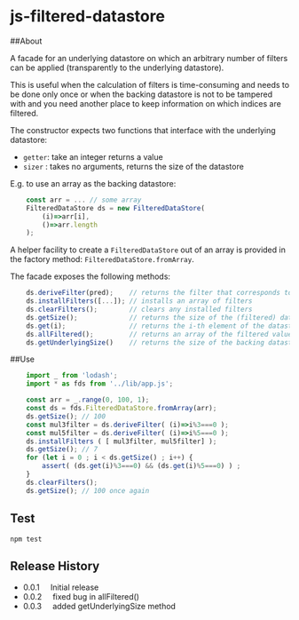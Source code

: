 # js-filtered-datastore

##About

A facade for an underlying datastore on which an arbitrary number
of filters can be applied (transparently to the underlying datastore).

This is useful when the calculation of filters is time-consuming
and needs to be done only once or when the backing datastore
is not to be tampered with and you need another place to keep
information on which indices are filtered.

The constructor expects two functions that interface with the
underlying datastore:

* `getter`: take an integer returns a value
* `sizer` : takes no arguments, returns the size of the datastore

E.g. to use an array as the backing datastore:

```javascript
    const arr = ... // some array
    FilteredDataStore ds = new FilteredDataStore(
        (i)=>arr[i],
        ()=>arr.length
    );
```

A helper facility to create a `FilteredDataStore` out of an array is provided in the
factory method: `FilteredDataStore.fromArray`.

The facade exposes the following methods:

```javascript
    ds.deriveFilter(pred);    // returns the filter that corresponds to a given predicate function
    ds.installFilters([...]); // installs an array of filters
    ds.clearFilters();        // clears any installed filters
    ds.getSize();             // returns the size of the (filtered) datastore
    ds.get(i);                // returns the i-th element of the datastore (subject to filtering)
    ds.allFiltered();         // returns an array of the filtered values
    ds.getUnderlyingSize()    // returns the size of the backing datastore (without taking filtering into account)
```

##Use

```javascript
    import _ from 'lodash';
    import * as fds from '../lib/app.js';

    const arr = _.range(0, 100, 1);
    const ds = fds.FilteredDataStore.fromArray(arr);
    ds.getSize(); // 100
    const mul3filter = ds.deriveFilter( (i)=>i%3===0 );
    const mul5filter = ds.deriveFilter( (i)=>i%5===0 );
    ds.installFilters ( [ mul3filter, mul5filter] );
    ds.getSize(); // 7
    for (let i = 0 ; i < ds.getSize() ; i++) {
        assert( (ds.get(i)%3===0) && (ds.get(i)%5===0) ) ;
    }
    ds.clearFilters();
    ds.getSize(); // 100 once again
```

## Test
```
npm test
```

## Release History

* 0.0.1 &nbsp;&nbsp;&nbsp; Initial release
* 0.0.2 &nbsp;&nbsp;&nbsp; fixed bug in allFiltered()
* 0.0.3 &nbsp;&nbsp;&nbsp; added getUnderlyingSize method
         
